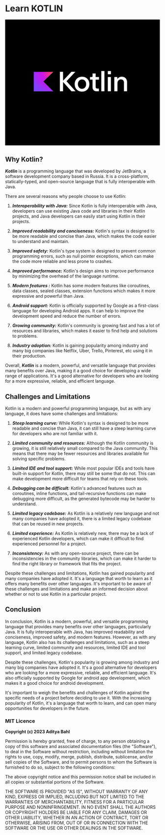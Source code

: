 # Learn KOTLIN

![image](https://github.com/AdityaBahl/Learn-Kotlin/blob/main/logo.png)

## Why Kotlin?

**_Kotlin_** is a programming language that was developed by JetBrains, a software development company based in Russia. It is a cross-platform, statically-typed, and open-source language that is fully interoperable with Java.

There are several reasons why people choose to use Kotlin:

1. **_Interoperability with Java:_** Since Kotlin is fully interoperable with Java, developers can use existing Java code and libraries in their Kotlin projects, and Java developers can easily start using Kotlin in their projects.

2. **_Improved readability and conciseness:_** Kotlin's syntax is designed to be more readable and concise than Java, which makes the code easier to understand and maintain.

3. **_Improved safety:_** Kotlin's type system is designed to prevent common programming errors, such as null pointer exceptions, which can make the code more reliable and less prone to crashes.

4. **_Improved performance:_** Kotlin's design aims to improve performance by minimizing the overhead of the language runtime.

5. **_Modern features :_** Kotlin has some modern features like coroutines, data classes, sealed classes, extension functions which makes it more expressive and powerful than Java.

6. **_Android support:_** Kotlin is officially supported by Google as a first-class language for developing Android apps. It can help to improve the development speed and reduce the number of errors.

7. **_Growing community:_** Kotlin's community is growing fast and has a lot of resources and libraries, which makes it easier to find help and solutions to problems.

8. **_Industry adoption:_** Kotlin is gaining popularity among industry and many big companies like Netflix, Uber, Trello, Pinterest, etc using it in their production.

Overall, **_Kotlin_** is a modern, powerful, and versatile language that provides many benefits over Java, making it a good choice for developing a wide range of applications. It's a good alternative for developers who are looking for a more expressive, reliable, and efficient language.

## Challenges and Limitations

Kotlin is a modern and powerful programming language, but as with any language, it does have some challenges and limitations:

1. **_Steep learning curve:_** While Kotlin's syntax is designed to be more readable and concise than Java, it can still have a steep learning curve for developers who are not familiar with it.

2. **_Limited community and resources:_** Although the Kotlin community is growing, it is still relatively small compared to the Java community. This means that there may be fewer resources and libraries available for solving specific problems.

3. **_Limited IDE and tool support:_** While most popular IDEs and tools have built-in support for Kotlin, there may still be some that do not. This can make development more difficult for teams that rely on these tools.

4. **_Debugging can be difficult:_** Kotlin's advanced features such as coroutines, inline functions, and tail-recursive functions can make debugging more difficult, as the generated bytecode may be harder to understand.

5. **_Limited legacy codebase:_** As Kotlin is a relatively new language and not many companies have adopted it, there is a limited legacy codebase that can be reused in new projects.

6. **_Limited experience:_** As Kotlin is relatively new, there may be a lack of experienced Kotlin developers, which can make it difficult to find experienced personnel for a project.

7. **_Inconsistency:_** As with any open-source project, there can be inconsistencies in the community libraries, which can make it harder to find the right library or framework that fits the project.

Despite these challenges and limitations, Kotlin has gained popularity and many companies have adopted it. It's a language that worth to learn as it offers many benefits over other languages. It's important to be aware of these challenges and limitations and make an informed decision about whether or not to use Kotlin in a particular project.

## Conclusion

In conclusion, Kotlin is a modern, powerful, and versatile programming language that provides many benefits over other languages, particularly Java. It is fully interoperable with Java, has improved readability and conciseness, improved safety, and modern features. However, as with any language, Kotlin also has its challenges and limitations, such as a steep learning curve, limited community and resources, limited IDE and tool support, and limited legacy codebase.

Despite these challenges, Kotlin's popularity is growing among industry and many big companies have adopted it. It's a good alternative for developers who are looking for a more expressive, reliable, and efficient language. It's also officially supported by Google for android app development, which makes it a good choice for android development.

It's important to weigh the benefits and challenges of Kotlin against the specific needs of a project before deciding to use it. With the increasing popularity of Kotlin, it's a language that worth to learn, and can open many opportunities for developers in the future.

### MIT Licence

**Copyright (c) 2023 Aditya Bahl**

Permission is hereby granted, free of charge, to any person obtaining a copy of this software and associated documentation files (the "Software"), to deal in the Software without restriction, including without limitation the rights to use, copy, modify, merge, publish, distribute, sublicense, and/or sell copies of the Software, and to permit persons to whom the Software is furnished to do so, subject to the following conditions:

The above copyright notice and this permission notice shall be included in all copies or substantial portions of the Software.

THE SOFTWARE IS PROVIDED "AS IS", WITHOUT WARRANTY OF ANY KIND, EXPRESS OR IMPLIED, INCLUDING BUT NOT LIMITED TO THE WARRANTIES OF MERCHANTABILITY, FITNESS FOR A PARTICULAR PURPOSE AND NONINFRINGEMENT. IN NO EVENT SHALL THE AUTHORS OR COPYRIGHT HOLDERS BE LIABLE FOR ANY CLAIM, DAMAGES OR OTHER LIABILITY, WHETHER IN AN ACTION OF CONTRACT, TORT OR OTHERWISE, ARISING FROM, OUT OF OR IN CONNECTION WITH THE SOFTWARE OR THE USE OR OTHER DEALINGS IN THE SOFTWARE.
